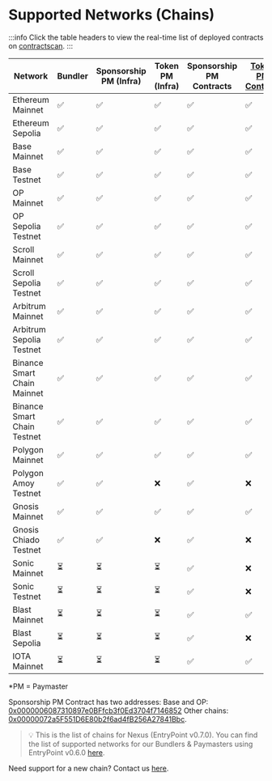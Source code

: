 # Supported Networks (Chains)

:::info
Click the table headers to view the real-time list of deployed contracts on [contractscan](https://contractscan.xyz/).
:::


| Network                      | Bundler | Sponsorship PM (Infra) | Token PM (Infra) | Sponsorship PM Contracts | [Token PM Contract](https://contractscan.xyz/contract/0x00000000301515A5410e0d768aF4f53c416edf19) | [Nexus Contract](https://contractscan.xyz/contract/0x0000002D6DB27c52E3C11c1Cf24072004AC75cBa) |
|-----------------------------|---------|----------------------|-----------------|----------------------|-----------------|-----------------|
| Ethereum Mainnet            | ✅      | ✅                   | ✅              | ✅                   | ✅              | ✅              |
| Ethereum Sepolia            | ✅      | ✅                   | ✅              | ✅                   | ✅              | ✅              |
| Base Mainnet                | ✅      | ✅                   | ✅              | ✅                   | ✅              | ✅              |
| Base Testnet                | ✅      | ✅                   | ✅              | ✅                   | ✅              | ✅              |
| OP Mainnet                  | ✅      | ✅                   | ✅              | ✅                   | ✅              | ✅              |
| OP Sepolia Testnet          | ✅      | ✅                   | ✅              | ✅                   | ✅              | ✅              |
| Scroll Mainnet              | ✅      | ✅                   | ✅              | ✅                   | ✅              | ✅              |
| Scroll Sepolia Testnet      | ✅      | ✅                   | ✅              | ✅                   | ✅              | ✅              |
| Arbitrum Mainnet            | ✅      | ✅                   | ✅              | ✅                   | ✅              | ✅              |
| Arbitrum Sepolia Testnet    | ✅      | ✅                   | ✅              | ✅                   | ✅              | ✅              |
| Binance Smart Chain Mainnet | ✅      | ✅                   | ✅              | ✅                   | ✅              | ✅              |
| Binance Smart Chain Testnet | ✅      | ✅                   | ✅              | ✅                   | ✅              | ✅              |
| Polygon Mainnet             | ✅      | ✅                   | ✅              | ✅                   | ✅              | ✅              |
| Polygon Amoy Testnet        | ✅      | ✅                   | ❌              | ✅                   | ❌              | ✅              |
| Gnosis Mainnet              | ✅      | ✅                   | ✅              | ✅                   | ✅              | ✅              |
| Gnosis Chiado Testnet       | ✅      | ✅                   | ❌              | ✅                   | ❌              | ✅              |
| Sonic Mainnet               | ⏳      | ⏳                   | ⏳              | ✅                   | ❌              | ✅              |
| Sonic Testnet               | ⏳      | ⏳                   | ⏳              | ✅                   | ❌              | ✅              |
| Blast Mainnet               | ⏳      | ⏳                   | ⏳              | ✅                   | ✅              | ✅              |
| Blast Sepolia               | ⏳      | ⏳                   | ⏳              | ✅                   | ❌              | ✅              |
| IOTA Mainnet                | ⏳      | ⏳                   | ⏳              | ✅                   | ✅              | ✅              |

*PM = Paymaster

Sponsorship PM Contract has two addresses: 
Base and OP: [0x0000006087310897e0BFfcb3f0Ed3704f7146852](https://contractscan.xyz/contract/0x0000006087310897e0BFfcb3f0Ed3704f7146852)
Other chains: [0x00000072a5F551D6E80b2f6ad4fB256A27841Bbc](https://contractscan.xyz/contract/0x00000072a5F551D6E80b2f6ad4fB256A27841Bbc).

> 💡 This is the list of chains for Nexus (EntryPoint v0.7.0). You can find the list of supported networks for our Bundlers & Paymasters using EntryPoint v0.6.0 [here](/smartAccountsV2/supportedNetworks).

Need support for a new chain? Contact us [here](https://forms.gle/nycUAs3Fwyzz772w7).
